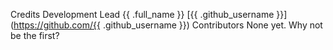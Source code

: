 Credits
Development Lead
{{ .full_name }} [{{ .github_username }}](https://github.com/{{ .github_username }})
Contributors
None yet. Why not be the first?